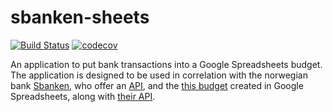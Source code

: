 # sbanken-sheets

[![Build Status](https://travis-ci.com/anbergem/sbanken-sheets.svg?branch=master)](https://travis-ci.com/anbergem/sbanken-sheets)
[![codecov](https://codecov.io/gh/anbergem/sbanken-sheets/branch/master/graph/badge.svg)](https://codecov.io/gh/anbergem/sbanken-sheets)

An application to put bank transactions into a Google Spreadsheets budget.
The application is designed to be used in correlation with the
norwegian bank [Sbanken](www.sbanken.no), who offer an [API](https://sbanken.no/bruke/utviklerportalen/),
and the [this budget](https://docs.google.com/spreadsheets/d/1Nsy5yGLDcpiwNGZaj-SYiiJ7014zettxZgmkDk0vTZc/edit?usp=sharing) created in Google Spreadsheets, along with [their API](https://developers.google.com/sheets/api/).